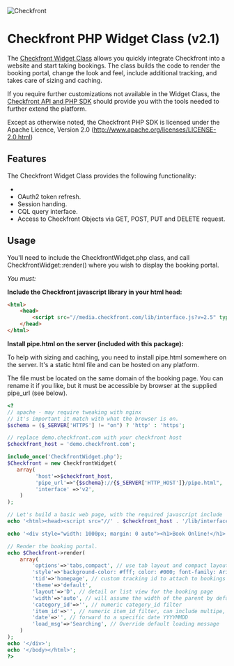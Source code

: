 ![Checkfront](https://media.checkfront.com/images/brand/Checkfront-Logo-Tag-60.png)

Checkfront PHP Widget Class (v2.1)
==========================

The [Checkfront Widget Class](http://www.checkfront.com/developers/widget/) allows you 
quickly integrate Checkfront into a website and start taking bookings. The class
builds the code to render the booking portal, change the look and feel, include 
additional tracking, and takes care of sizing and caching.

If you require further customizations not available in the Widget Class, the [Checkfront API and PHP SDK](http://www.checkfront.com/developers/api/) 
should provide you with the tools needed to further extend the platform.


Except as otherwise noted, the Checkfront PHP SDK is licensed under the Apache Licence, Version 2.0
(http://www.apache.org/licenses/LICENSE-2.0.html)

Features
--------

The Checkfront Widget Class provides the following functionality:

*  
* OAuth2 token refresh.
* Session handing.
* CQL query interface.
* Access to Checkfront Objects via GET, POST, PUT and DELETE request.

Usage
-----

You'll need to include the CheckfrontWidget.php class, and call 
CheckfrontWidget::render() where you wish to display the booking portal.

*You must:*

**Include the Checkfront javascript library in your html head:**

```html
<html>
	<head>
		<script src="//media.checkfront.com/lib/interface.js?v=2.5" type="text/javascript"></script>
	</head>
</html>
```

**Install pipe.html on the server (included with this package):**

To help with sizing and caching, you need to install pipe.html somewhere on the server. It's a static
html file and can be hosted on any platform.

The file must be located on the same domain of the booking page. You can rename it if 
you like, but it must be accessible by browser at the supplied pipe_url (see below).


```php
<?
// apache - may require tweaking with nginx
// it's important it match with what the browser is on.
$schema = ($_SERVER['HTTPS'] != "on") ? 'http' : 'https'; 

// replace demo.checkfront.com with your checkfront host
$checkfront_host = 'demo.checkfront.com'; 

include_once('CheckfrontWidget.php');
$Checkfront = new CheckfrontWidget(
   array(
         'host'=>$checkfront_host, 
         'pipe_url'=>"{$schema}://{$_SERVER['HTTP_HOST']}/pipe.html", 
         'interface' =>'v2',
    )
);

// Let's build a basic web page, with the required javascript include 
echo '<html><head><script src="//' . $checkfront_host . '/lib/interface.js?v=3" type="text/javascript"></script></head><body>';

echo '<div style="width: 1000px; margin: 0 auto"><h1>Book Online!</h1>';

// Render the booking portal.
echo $Checkfront->render(
    array(
        'options'=>'tabs,compact', // use tab layout and compact layout (optional)
        'style'=>'background-color: #fff; color: #000; font-family: Arial',
        'tid'=>'homepage', // custom tracking id to attach to bookings
		'theme'=>'default',
		'layout'=>'D', // detail or list view for the booking page
		'width'=>'auto', // will assume the width of the parent by default
		'category_id'=>'', // numeric category_id filter
        'item_id'=>'', // numeric item_id filter, can include multipe, eg 1,4,2
        'date'=>'', // forward to a specific date YYYYMMDD
        'load_msg'=>'Searching', // Override default loading message
    )
);
echo '</div>';
echo '</body></html>';
?>
```


